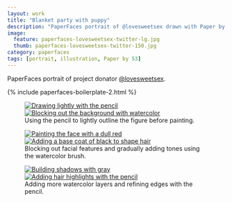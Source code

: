 ```yaml
---
layout: work
title: "Blanket party with puppy"
description: "PaperFaces portrait of @lovesweetsex drawn with Paper by 53 on an iPad."
image: 
  feature: paperfaces-lovesweetsex-twitter-lg.jpg
  thumb: paperfaces-lovesweetsex-twitter-150.jpg
category: paperfaces
tags: [portrait, illustration, Paper by 53]
---
```


PaperFaces portrait of project donator [@lovesweetsex](http://twitter.com/lovesweetsex).

{% include paperfaces-boilerplate-2.html %}

<figure class="half">
	<a href="{{ site.url }}/images/paperfaces-lovesweetsex-process-1-lg.jpg"><img src="{{ site.url }}/images/paperfaces-lovesweetsex-process-1-600.jpg" alt="Drawing lightly with the pencil"></a>
	<a href="{{ site.url }}/images/paperfaces-lovesweetsex-process-2-lg.jpg"><img src="{{ site.url }}/images/paperfaces-lovesweetsex-process-2-600.jpg" alt="Blocking out the background with watercolor"></a>
	<figcaption>Using the pencil to lightly outline the figure before painting.</figcaption>
</figure>

<figure class="half">
	<a href="{{ site.url }}/images/paperfaces-lovesweetsex-process-3-lg.jpg"><img src="{{ site.url }}/images/paperfaces-lovesweetsex-process-3-600.jpg" alt="Painting the face with a dull red"></a>
	<a href="{{ site.url }}/images/paperfaces-lovesweetsex-process-4-lg.jpg"><img src="{{ site.url }}/images/paperfaces-lovesweetsex-process-4-600.jpg" alt="Adding a base coat of black to shape hair"></a>
	<figcaption>Blocking out facial features and gradually adding tones using the watercolor brush.</figcaption>
</figure>

<figure class="half">
	<a href="{{ site.url }}/images/paperfaces-lovesweetsex-process-5-lg.jpg"><img src="{{ site.url }}/images/paperfaces-lovesweetsex-process-5-600.jpg" alt="Building shadows with gray"></a>
	<a href="{{ site.url }}/images/paperfaces-lovesweetsex-process-6-lg.jpg"><img src="{{ site.url }}/images/paperfaces-lovesweetsex-process-6-600.jpg" alt="Adding hair highlights with the pencil"></a>
	<figcaption>Adding more watercolor layers and refining edges with the pencil.</figcaption>
</figure>
